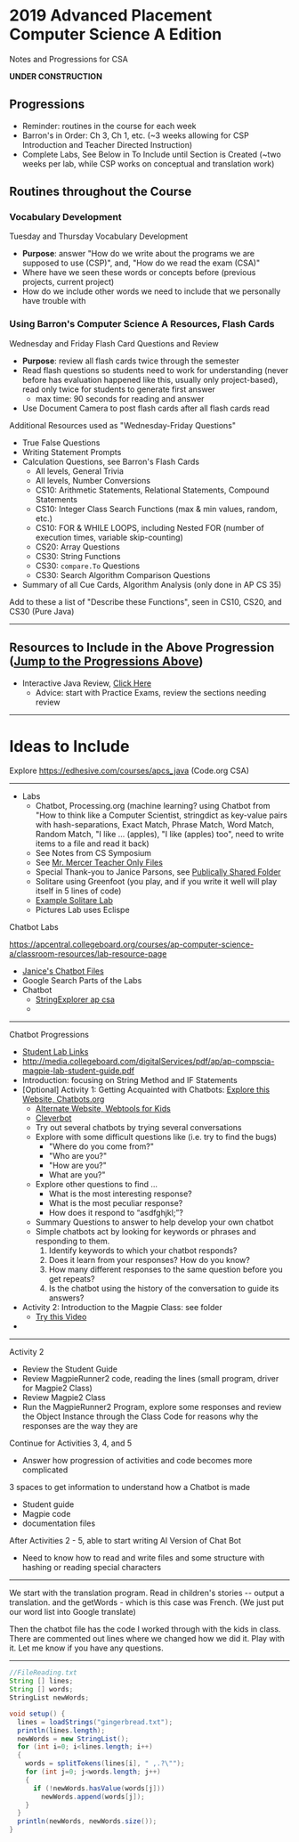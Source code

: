 # 2019 Advanced Placement Computer Science A Edition
Notes and Progressions for CSA

**UNDER CONSTRUCTION**

## Progressions
- Reminder: routines in the course for each week
- Barron's in Order: Ch 3, Ch 1, etc. (~3 weeks allowing for CSP Introduction and Teacher Directed Instruction)
- Complete Labs, See Below in To Include until Section is Created (~two weeks per lab, while CSP works on conceptual and translation work)

## Routines throughout the Course

### Vocabulary Development

Tuesday and Thursday Vocabulary Development
- **Purpose**: answer "How do we write about the programs we are supposed to use (CSP)", and, "How do we read the exam (CSA)"
- Where have we seen these words or concepts before (previous projects, current project)
- How do we include other words we need to include that we personally have trouble with

### Using Barron's Computer Science A Resources, Flash Cards

Wednesday and Friday Flash Card Questions and Review
- **Purpose**: review all flash cards twice through the semester
- Read flash questions so students need to work for understanding (never before has evaluation happened like this, usually only project-based), read only twice for students to generate first answer
  - max time: 90 seconds for reading and answer
- Use Document Camera to post flash cards after all flash cards read

Additional Resources used as "Wednesday-Friday Questions"
- True False Questions
- Writing Statement Prompts
- Calculation Questions, see Barron's Flash Cards
  - All levels, General Trivia
  - All levels, Number Conversions
  - CS10: Arithmetic Statements, Relational Statements, Compound Statements
  - CS10: Integer Class Search Functions (max & min values, random, etc.)
  - CS10: FOR & WHILE LOOPS, including Nested FOR (number of execution times, variable skip-counting)
  - CS20: Array Questions
  - CS30: String Functions
  - CS30: `compare.To` Questions
  - CS30: Search Algorithm Comparison Questions
- Summary of all Cue Cards, Algorithm Analysis (only done in AP CS 35)

Add to these a list of "Describe these Functions", seen in CS10, CS20, and CS30 (Pure Java)

---

## Resources to Include in the Above Progression (<a href="">Jump to the Progressions Above</a>)
  - Interactive Java Review, <a href="http://interactivepython.org/runestone/static/JavaReview/index.html">Click Here</a>
    - Advice: start with Practice Exams, review the sections needing review

---

# Ideas to Include

Explore https://edhesive.com/courses/apcs_java (Code.org CSA)

---

- Labs
  - Chatbot, Processing.org (machine learning? using Chatbot from "How to think like a Computer Scientist, stringdict as key-value pairs with hash-separations, Exact Match, Phrase Match, Word Match, Random Match, "I like ... (apples), "I like (apples) too", need to write items to a file and read it back)
  - See Notes from CS Symposium
  - See <a href="https://drive.google.com/drive/folders/1C2pq0Csfiyf5f3neOdoDBJxmRQMeYlt3">Mr. Mercer Teacher Only Files</a>
  - Special Thank-you to Janice Parsons, see <a href="https://drive.google.com/drive/folders/18vIwVZfKiE2DL1J5Wt3sWVXPxRBJVdNl">Publically Shared Folder</a>
  - Solitare using Greenfoot (you play, and if you write it well will play itself in 5 lines of code)
  - <a href="https://drive.google.com/drive/folders/1IMoqA7wAUiNJA7rKvISg3RQ472mAiSiy">Example Solitare Lab</a>
  - Pictures Lab uses Eclispe

Chatbot Labs

https://apcentral.collegeboard.org/courses/ap-computer-science-a/classroom-resources/lab-resource-page

- <a href="https://drive.google.com/drive/folders/18vIwVZfKiE2DL1J5Wt3sWVXPxRBJVdNl">Janice's Chatbot Files</a>
- Google Search Parts of the Labs
- Chatbot
  - <a href="https://www.google.com/search?q=StringExplorer+ap+csa&rlz=1C1GCEA_enCA818CA818&oq=StringExplorer+ap+csa+&aqs=chrome..69i57.4285j0j7&sourceid=chrome&ie=UTF-8">StringExplorer ap csa</a>
  - <a href=""></a>
---

Chatbot Progressions
- <a href="https://apstudent.collegeboard.org/apcourse/ap-computer-science-a/course-details/lab-requirements">Student Lab Links</a>
- http://media.collegeboard.com/digitalServices/pdf/ap/ap-compscia-magpie-lab-student-guide.pdf
- Introduction: focusing on String Method and IF Statements
- [Optional] Activity 1: Getting Acquainted with Chatbots: <a href="https://chatbots.org/">Explore this Website, Chatbots.org</a>
  - <a href="https://sites.google.com/site/webtoolsbox/bots">Alternate Website, Webtools for Kids</a>
  - <a href="https://www.cleverbot.com/">Cleverbot</a>
  - Try out several chatbots by trying several conversations
  - Explore with some difficult questions like (i.e. try to find the bugs)
    - "Where do you come from?"
    - "Who are you?"
    - "How are you?"
    - What are you?"
  - Explore other questions to find ...
    - What is the most interesting response?
    - What is the most peculiar response?
    - How does it respond to “asdfghjkl;”?
  - Summary Questions to answer to help develop your own chatbot
  - Simple chatbots act by looking for keywords or phrases and responding to them.
    1.	Identify keywords to which your chatbot responds?
    2.	Does it learn from your responses?  How do you know?
    3.	How many different responses to the same question before you get repeats?
    4.	Is the chatbot using the history of the conversation to guide its answers?
- Activity 2: Introduction to the Magpie Class: see folder
  - <a href="https://www.youtube.com/watch?v=MXKCtY9oaU0">Try this Video</a>
-

---

Activity 2
- Review the Student Guide
- Review MagpieRunner2 code, reading the lines (small program, driver for Magpie2 Class)
- Review Magpie2 Class
- Run the MagpieRunner2 Program, explore some responses and review the Object Instance through the Class Code for reasons why the responses are the way they are

Continue for Activities 3, 4, and 5
- Answer how progression of activities and code becomes more complicated

3 spaces to get information to understand how a Chatbot is made
- Student guide
- Magpie code
- documentation files

After Activities 2 - 5, able to start writing AI Version of Chat Bot
- Need to know how to read and write files and some structure with hashing or reading special characters

---

We start with the translation program. Read in children's stories -- output a translation.
and the getWords - which is this case was French. (We just put our word list into Google translate)

Then the chatbot file has the code I worked through with the kids in class.
There are commented out lines where we changed how we did it.  Play with it. Let me know if you have any questions.

---

```Java
//FileReading.txt
String [] lines;
String [] words;
StringList newWords;

void setup() {
  lines = loadStrings("gingerbread.txt");
  println(lines.length);
  newWords = new StringList();
  for (int i=0; i<lines.length; i++)
  {
    words = splitTokens(lines[i], " ,.?\"");
    for (int j=0; j<words.length; j++)
    {
      if (!newWords.hasValue(words[j]))
        newWords.append(words[j]);
    }
  }
  println(newWords, newWords.size());
}
```
